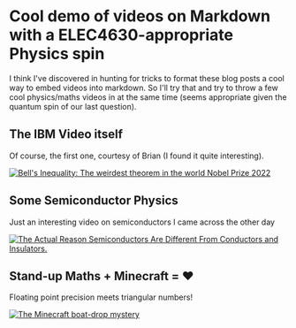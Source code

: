 # Cool demo of videos on Markdown with a ELEC4630-appropriate Physics spin

I think I've discovered in hunting for tricks to format these blog posts a cool way to embed videos into markdown. So I'll try that and try to throw a few cool physics/maths videos in at the same time (seems appropriate given the quantum spin of our last question). 

## The IBM Video itself
Of course, the first one, courtesy of Brian (I found it quite interesting).

[![Bell's Inequality: The weirdest theorem in the world Nobel Prize 2022](https://img.youtube.com/vi/9OM0jSTeeBg/0.jpg)](https://www.youtube.com/watch?v=9OM0jSTeeBg)

## Some Semiconductor Physics
Just an interesting video on semiconductors I came across the other day

[![The Actual Reason Semiconductors Are Different From Conductors and Insulators.](https://img.youtube.com/vi/-lHXZk5M6cI/0.jpg)](https://www.youtube.com/watch?v=-lHXZk5M6cI)

## Stand-up Maths + Minecraft = ❤
Floating point precision meets triangular numbers!

[![The Minecraft boat-drop mystery](https://img.youtube.com/vi/ei58gGM9Z8k/0.jpg)](https://www.youtube.com/watch?v=ei58gGM9Z8k)
